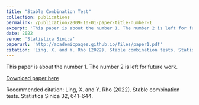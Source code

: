 ```yaml
---
title: "Stable Combination Test"
collection: publications
permalink: /publication/2009-10-01-paper-title-number-1
excerpt: 'This paper is about the number 1. The number 2 is left for future work.'
date: 2022
venue: 'Statistica Sinica'
paperurl: 'http://academicpages.github.io/files/paper1.pdf'
citation: 'Ling, X. and Y. Rho (2022). Stable combination tests. Statistica Sinica 32, 641–644'
---
```

This paper is about the number 1. The number 2 is left for future work.

[Download paper here](http://academicpages.github.io/files/paper1.pdf)

Recommended citation: Ling, X. and Y. Rho (2022). Stable combination tests. Statistica Sinica 32, 641–644.
